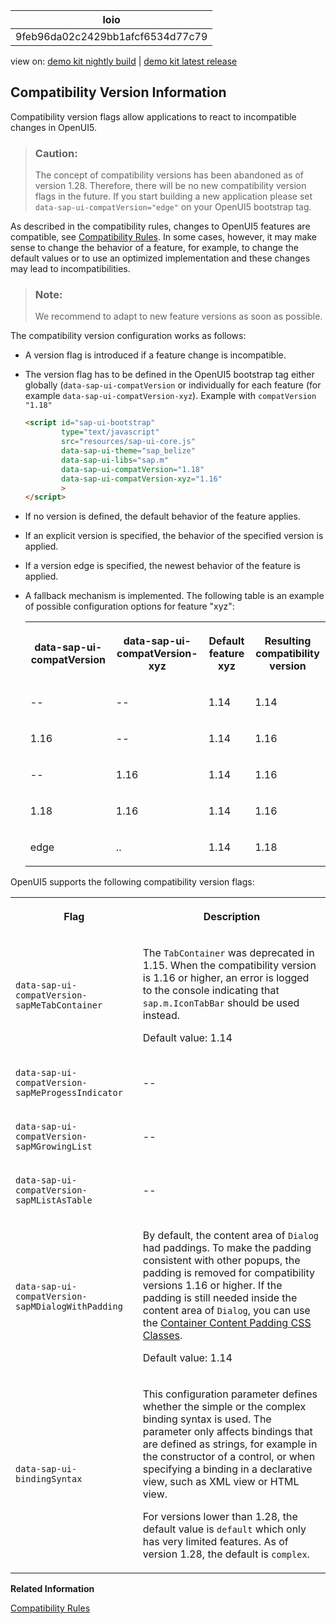<!-- loio9feb96da02c2429bb1afcf6534d77c79 -->

| loio |
| -----|
| 9feb96da02c2429bb1afcf6534d77c79 |

<div id="loio">

view on: [demo kit nightly build](https://openui5nightly.hana.ondemand.com/#/topic/9feb96da02c2429bb1afcf6534d77c79) | [demo kit latest release](https://openui5.hana.ondemand.com/#/topic/9feb96da02c2429bb1afcf6534d77c79)</div>

## Compatibility Version Information

Compatibility version flags allow applications to react to incompatible changes in OpenUI5.

> ### Caution:  
> The concept of compatibility versions has been abandoned as of version 1.28. Therefore, there will be no new compatibility version flags in the future. If you start building a new application please set `data-sap-ui-compatVersion="edge"` on your OpenUI5 bootstrap tag.

As described in the compatibility rules, changes to OpenUI5 features are compatible, see [Compatibility Rules](Compatibility_Rules_91f0873.md). In some cases, however, it may make sense to change the behavior of a feature, for example, to change the default values or to use an optimized implementation and these changes may lead to incompatibilities.

> ### Note:  
> We recommend to adapt to new feature versions as soon as possible.

The compatibility version configuration works as follows:

-   A version flag is introduced if a feature change is incompatible.
-   The version flag has to be defined in the OpenUI5 bootstrap tag either globally \(`data-sap-ui-compatVersion` or individually for each feature \(for example `data-sap-ui-compatVersion-xyz`\). Example with `compatVersion "1.18"`

    ``` html
    <script id="sap-ui-bootstrap" 
            type="text/javascript"
            src="resources/sap-ui-core.js"
            data-sap-ui-theme="sap_belize"
            data-sap-ui-libs="sap.m"
            data-sap-ui-compatVersion="1.18"
            data-sap-ui-compatVersion-xyz="1.16"
            >
    </script> 
    ```

-   If no version is defined, the default behavior of the feature applies.
-   If an explicit version is specified, the behavior of the specified version is applied.
-   If a version edge is specified, the newest behavior of the feature is applied.
-   A fallback mechanism is implemented. The following table is an example of possible configuration options for feature "xyz":


    <table>
    <tr>
    <th>

    data-sap-ui-compatVersion


    
    </th>
    <th>

    data-sap-ui-compatVersion-xyz


    
    </th>
    <th>

    Default feature xyz


    
    </th>
    <th>

    Resulting compatibility version


    
    </th>
    </tr>
    <tr>
    <td>

    --


    
    </td>
    <td>

    --


    
    </td>
    <td>

    1.14


    
    </td>
    <td>

    1.14


    
    </td>
    </tr>
    <tr>
    <td>

    1.16


    
    </td>
    <td>

    --


    
    </td>
    <td>

    1.14


    
    </td>
    <td>

    1.16


    
    </td>
    </tr>
    <tr>
    <td>

    --


    
    </td>
    <td>

    1.16


    
    </td>
    <td>

    1.14


    
    </td>
    <td>

    1.16


    
    </td>
    </tr>
    <tr>
    <td>

    1.18


    
    </td>
    <td>

    1.16


    
    </td>
    <td>

    1.14


    
    </td>
    <td>

    1.16


    
    </td>
    </tr>
    <tr>
    <td>

    edge


    
    </td>
    <td>

    ..


    
    </td>
    <td>

    1.14


    
    </td>
    <td>

    1.18


    
    </td>
    </tr>
    </table>
    

OpenUI5 supports the following compatibility version flags:


<table>
<tr>
<th>

Flag



</th>
<th>

Description



</th>
</tr>
<tr>
<td>

`data-sap-ui-compatVersion-sapMeTabContainer`



</td>
<td>

The `TabContainer` was deprecated in 1.15. When the compatibility version is 1.16 or higher, an error is logged to the console indicating that `sap.m.IconTabBar` should be used instead.

Default value: 1.14



</td>
</tr>
<tr>
<td>

`data-sap-ui-compatVersion-sapMeProgessIndicator`



</td>
<td>

--



</td>
</tr>
<tr>
<td>

`data-sap-ui-compatVersion-sapMGrowingList`



</td>
<td>

--



</td>
</tr>
<tr>
<td>

`data-sap-ui-compatVersion-sapMListAsTable`



</td>
<td>

--



</td>
</tr>
<tr>
<td>

`data-sap-ui-compatVersion-sapMDialogWithPadding`



</td>
<td>

By default, the content area of `Dialog` had paddings. To make the padding consistent with other popups, the padding is removed for compatibility versions 1.16 or higher. If the padding is still needed inside the content area of `Dialog`, you can use the [Container Content Padding CSS Classes](Using_Container_Content_Padding_CSS_Classes_c71f6df.md).

Default value: 1.14



</td>
</tr>
<tr>
<td>

`data-sap-ui-bindingSyntax`



</td>
<td>

This configuration parameter defines whether the simple or the complex binding syntax is used. The parameter only affects bindings that are defined as strings, for example in the constructor of a control, or when specifying a binding in a declarative view, such as XML view or HTML view.

For versions lower than 1.28, the default value is `default` which only has very limited features. As of version 1.28, the default is `complex`.



</td>
</tr>
</table>

**Related Information**  


[Compatibility Rules](Compatibility_Rules_91f0873.md)

